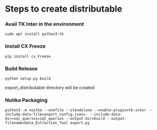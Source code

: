 # Steps to create distributable
### Avail TK Inter in the environment
`sudo apt install python3-tk`
### Install CX Freeze
`pip install cx_Freeze`

### Build Release
`python setup.py build`

export_distributable directory will be created

### Nutika Packaging
`python3 -m nuitka --onefile --standalone --enable-plugin=tk-inter --include-data-file=export_config.json=. --include-data-dir=sql_queries=sql_queries --output-dir=build --output-filename=Data_Extraction_Tool export.py`
